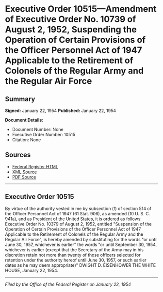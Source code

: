 # Executive Order 10515—Amendment of Executive Order No. 10739 of August 2, 1952, Suspending the Operation of Certain Provisions of the Officer Personnel Act of 1947 Applicable to the Retirement of Colonels of the Regular Army and the Regular Air Force

## Summary

**Signed:** January 22, 1954
**Published:** January 22, 1954

**Document Details:**
- Document Number: None
- Executive Order Number: 10515
- Citation: None

## Sources
- [Federal Register HTML](https://www.presidency.ucsb.edu/documents/executive-order-10515-amendment-executive-order-no-10739-august-2-1952-suspending-the)
- [XML Source](None)
- [PDF Source](None)

---

## Executive Order 10515

By virtue of the authority vested in me by subsection (f) of section 514 of the Officer Personnel Act of 1947 (61 Stat. 906), as amended (10 U. S. C. 941a), and as President of the United States, it is ordered as follows:
Executive Order No. 10379 of August 2, 1952, entitled "Suspension of the Operation of Certain Provisions of the Officer Personnel Act of 1947 Applicable to the Retirement of Colonels of the Regular Army and the Regular Air Force", is hereby amended by substituting for the words "or until June 30, 1957, whichever is earlier" the words "or until September 30, 1954, whichever is earlier (except that the Secretary of the Army may in his discretion retain not more than twenty of those officers selected for retention under the authority hereof until June 30, 1957, or such earlier dates as he may deem appropriate)"
DWIGHT D. EISENHOWER
THE WHITE HOUSE,
January 22, 1954.

---

*Filed by the Office of the Federal Register on January 22, 1954*
